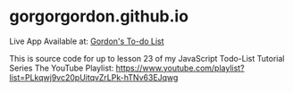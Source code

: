 # gorgorgordon.github.io

Live App Available at:
[Gordon's To-do List](https://gorgorgordon.github.io "See Gordon's To-do List")

This is source code for up to lesson 23 of my JavaScript Todo-List Tutorial Series
The YouTube Playlist:
https://www.youtube.com/playlist?list=PLkqwj9vc20pUitqvZrLPk-hTNv63EJqwg
